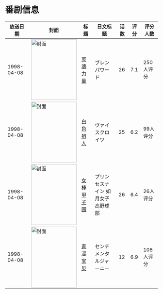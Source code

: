 # 番剧信息

|放送日期|封面|标题|日文标题|话数|评分|评分人数|
|---|---|---|---|---|---|---|
|1998-04-08|<img src="https://lain.bgm.tv/pic/cover/c/dc/f5/10394_2646V.jpg" alt="封面" style="width:150px;height:200px;object-fit:cover;">|[灵魂力量](https://bangumi.tv/subject/10394)|ブレンパワード|26|7.1|250人评分|
|1998-04-08|<img src="https://lain.bgm.tv/pic/cover/c/90/5d/11913_9b1v3.jpg" alt="封面" style="width:150px;height:200px;object-fit:cover;">|[白色猎人](https://bangumi.tv/subject/11913)|ヴァイスクロイツ|25|6.2|99人评分|
|1998-04-08|<img src="https://lain.bgm.tv/pic/cover/c/fb/45/12923_BhXsD.jpg" alt="封面" style="width:150px;height:200px;object-fit:cover;">|[女棒甲子园](https://bangumi.tv/subject/12923)|プリンセスナイン 如月女子高野球部|26|6.4|26人评分|
|1998-04-08|<img src="https://lain.bgm.tv/pic/cover/c/12/c3/33118_w44b7.jpg" alt="封面" style="width:150px;height:200px;object-fit:cover;">|[青涩宝贝](https://bangumi.tv/subject/33118)|センチメンタルジャーニー|12|6.9|108人评分|
